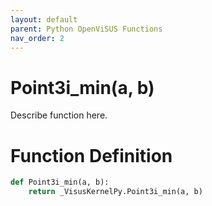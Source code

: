 ```yaml
---
layout: default
parent: Python OpenViSUS Functions
nav_order: 2
---
```


# Point3i_min(a, b)

Describe function here.

# Function Definition

```python
def Point3i_min(a, b):
    return _VisusKernelPy.Point3i_min(a, b)

```